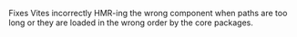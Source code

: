 Fixes Vites incorrectly HMR-ing the wrong component when paths are too long or they are loaded in the wrong order by the core packages.
